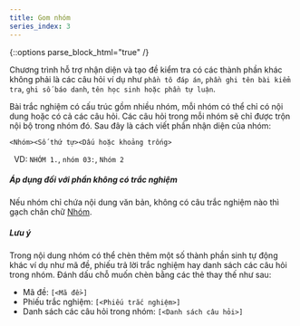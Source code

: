 ```yaml
---
title: Gom nhóm
series_index: 3
---
```

{::options parse_block_html="true" /}

Chương trình hỗ trợ nhận diện và tạo đề kiểm tra có các thành phần khác không phải là các câu hỏi ví dụ như `phần tô đáp án`, `phần ghi tên bài kiểm tra`, `ghi số báo danh`, `tên học sinh hoặc phần tự luận`. 

Bài trắc nghiệm có cấu trúc gồm nhiều nhóm, mỗi nhóm có thể chỉ có nội dung hoặc có cả các câu hỏi. Các câu hỏi trong mỗi nhóm sẽ chỉ được trộn nội bộ trong nhóm đó. Sau đây là cách viết phần nhận diện của nhóm:
```
<Nhóm><Số thứ tự><Dấu hoặc khoảng trống>
```
  VD: `NHÓM 1.`, `nhóm 03:`, `Nhóm 2`

<div class="note">
  <h5>Áp dụng đối với phần không có trắc nghiệm</h5>
  Nếu nhóm chỉ chứa nội dung văn bản, không có câu trắc nghiệm nào thì gạch chân chữ <u>Nhóm</u>.
</div>

<div class="note info">
  <h5>Lưu ý</h5>
  Trong nội dung nhóm có thể chèn thêm một số thành phần sinh tự động khác ví dụ như mã đề, phiếu trả lời trắc nghiệm hay danh sách các câu hỏi trong nhóm. Đánh dấu chỗ muốn chèn bằng các thẻ thay thế như sau:

  * Mã đề: `[<Mã đề>]`
  * Phiếu trắc nghiệm: `[<Phiếu trắc nghiệm>]`
  * Danh sách các câu hỏi trong nhóm: `[<Danh sách câu hỏi>]`
</div>